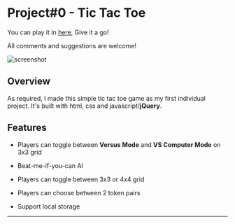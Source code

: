 # Project#0 - Tic Tac Toe

You can play it in [here](https://oindrila2.github.io/TicTacToe.github.io/), Give it a go!

All comments and suggestions are welcome!

![screenshot](https://github.com/oindrila2/TicTacToe.github.io/blob/main/img.png)

## Overview

As required, I made this simple tic tac toe game as my first individual project. It's built with html, css and javascript/**jQuery**.


## Features

- Players can toggle between **Versus Mode** and **VS Computer Mode** on 3x3 grid

- Beat-me-if-you-can AI

- Players can toggle between 3x3 or 4x4 grid

- Players can choose between 2 token pairs

- Support local storage

___
